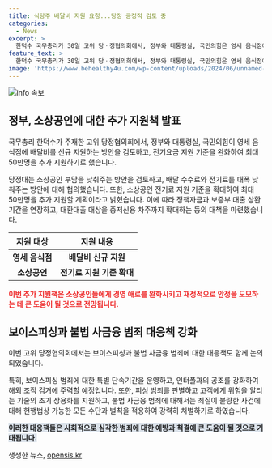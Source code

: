 ```yaml
---
title: 식당주 배달비 지원 요청...당정 긍정적 검토 중
categories:
  - News
excerpt: >
  한덕수 국무총리가 30일 고위 당ㆍ정협의회에서, 정부와 대통령실, 국민의힘은 영세 음식점에 배달비 지원 방안을 검토하고, 전기요금 지원 기준을 확대해 최대 50만명을 추가 지원하기로 했다. 또한, 경영 애로를 겪는 소상공인을 대상으로 정책자금 및 보증부 대출 상환 기간 연장과 대환대출 대상 확대 결정되었으며, 불법사금융 범죄에 대한 강력한 처벌 확대 및 관련 법·제도 개선 등의 방안을 모색하고 있다. 또한 보이스피싱 범죄에 대한 특별 단속기간 운영과 피싱 범죄에 대한 집중 수사 및 이를 위한 대책을 추진하고 있다.(PropertyName)
feature_text: >
  한덕수 국무총리가 30일 고위 당ㆍ정협의회에서, 정부와 대통령실, 국민의힘은 영세 음식점에 배달비 지원 방안을 검토하고, 전기요금 지원 기준을 확대해 최대 50만명을 추가 지원하기로 했다. 또한, 경영 애로를 겪는 소상공인을 대상으로 정책자금 및 보증부 대출 상환 기간 연장과 대환대출 대상 확대 결정되었으며, 불법사금융 범죄에 대한 강력한 처벌 확대 및 관련 법·제도 개선 등의 방안을 모색하고 있다. 또한 보이스피싱 범죄에 대한 특별 단속기간 운영과 피싱 범죄에 대한 집중 수사 및 이를 위한 대책을 추진하고 있다.(PropertyName)
image: 'https://www.behealthy4u.com/wp-content/uploads/2024/06/unnamed-file.png'
---
```


<p><img src="https://www.behealthy4u.com/wp-content/uploads/2024/06/unnamed-file.png" alt="info 속보" /></p>

<h2 data-ke-size="size26">정부, 소상공인에 대한 추가 지원책 발표</h2>

<p>국무총리 한덕수가 주재한 고위 당정협의회에서, 정부와 대통령실, 국민의힘이 영세 음식점에 배달비를 신규 지원하는 방안을 검토하고, 전기요금 지원 기준을 완화하여 최대 50만명을 추가 지원하기로 했습니다. </p>

<p data-ke-size="size16">당정대는 소상공인 부담을 낮춰주는 방안을 검토하고, 배달 수수료와 전기료를 대폭 낮춰주는 방안에 대해 협의했습니다. 또한, 소상공인 전기료 지원 기준을 확대하여 최대 50만명을 추가 지원할 계획이라고 밝혔습니다. 이에 따라 정책자금과 보증부 대출 상환 기간을 연장하고, 대환대출 대상을 중저신용 차주까지 확대하는 등의 대책을 마련했습니다.</p>

<table>
<thead>
<tr>
<th scope="col">지원 대상</th>
<th scope="col">지원 내용</th>
</tr>
</thead>
<tbody>
<tr>
<td style="text-align: center; height: 17px;"><b>영세 음식점</b></td>
<td style="text-align: center; height: 17px;"><b>배달비 신규 지원</b></td>
</tr>
<tr>
<td style="text-align: center; height: 17px;"><b>소상공인</b></td>
<td style="text-align: center; height: 17px;"><b>전기료 지원 기준 확대</b></td>
</tr>
</tbody>
</table>

<p><b><span style="color: #ee2323;">이번 추가 지원책은 소상공인들에게 경영 애로를 완화시키고 재정적으로 안정을 도모하는 데 큰 도움이 될 것으로 전망됩니다.</span></b></p>

<h2 data-ke-size="size26">보이스피싱과 불법 사금융 범죄 대응책 강화</h2>

<p>이번 고위 당정협의회에서는 보이스피싱과 불법 사금융 범죄에 대한 대응책도 함께 논의되었습니다.</p>

<p data-ke-size="size16">특히, 보이스피싱 범죄에 대한 특별 단속기간을 운영하고, 인터폴과의 공조를 강화하여 해외 조직 검거에 주력할 예정입니다. 또한, 피싱 범죄를 판별하고 고객에게 위험을 알리는 기술의 조기 상용화를 지원하고, 불법 사금융 범죄에 대해서는 죄질이 불량한 사건에 대해 현행법상 가능한 모든 수단과 벌칙을 적용하여 강력히 처벌하기로 하였습니다.</p>

<p><b><span style="background-color: #21538527;">이러한 대응책들은 사회적으로 심각한 범죄에 대한 예방과 척결에 큰 도움이 될 것으로 기대됩니다.</span></b></p>
생생한 뉴스, <a href="https://opensis.kr" rel="dofollow">opensis.kr</a>


